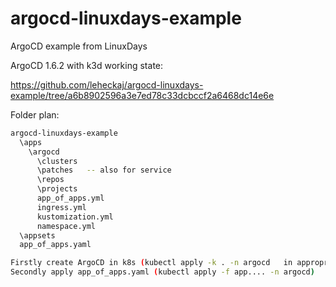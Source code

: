 # argocd-linuxdays-example
ArgoCD example from LinuxDays


ArgoCD  1.6.2 with k3d working state:

https://github.com/leheckaj/argocd-linuxdays-example/tree/a6b8902596a3e7ed78c33dcbccf2a6468dc14e6e

Folder plan:
```bash
argocd-linuxdays-example
  \apps
    \argocd
      \clusters
      \patches   -- also for service
      \repos
      \projects
      app_of_apps.yml
      ingress.yml
      kustomization.yml
      namespace.yml
  \appsets
  app_of_apps.yaml

Firstly create ArgoCD in k8s (kubectl apply -k . -n argocd   in appropriate folder)
Secondly apply app_of_apps.yaml (kubectl apply -f app.... -n argocd)
```
